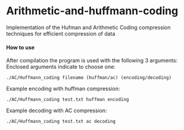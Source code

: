 # Arithmetic-and-huffmann-coding
Implementation of the Hufman and Arithmetic Coding compression techniques for efficient compression of data

#### How to use

After compilation the program is used with the following 3 arguments: Enclosed arguments indicate to choose one:


`./AC/Huffmann_coding filename (huffman/ac) (encoding/decoding)`

Example encoding with huffman compression:

`./AC/Huffmann_coding test.txt huffman encoding`

Example decoding with AC compression:

`./AC/Huffmann_coding test.txt ac decoding`
